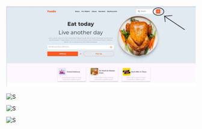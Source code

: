 ![S](https://github.com/CyberGeo335/Sipi/blob/main/ImageForReadme/msg496804603-229766.000006.jpg)

![S](https://github.com/CyberGeo335/Sipi/blob/main/ImageForReadme/msg496804603-229766.000007.jpg)

![S](https://github.com/CyberGeo335/Sipi/blob/main/ImageForReadme/msg496804603-229766.000008.jpg)

![S](https://github.com/CyberGeo335/Sipi/blob/main/ImageForReadme/msg496804603-229766.000009.jpg)


